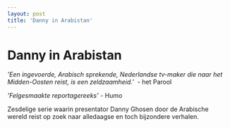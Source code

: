```yaml
---
layout: post
title: 'Danny in Arabistan'
---
```


# Danny in Arabistan

*’Een ingevoerde, Arabisch sprekende, Nederlandse tv-maker die naar het Midden-Oosten reist, is een zeldzaamheid.’*  - het Parool

*’Felgesmaakte reportagereeks’* - Humo

Zesdelige serie waarin presentator Danny Ghosen door de Arabische wereld reist op zoek naar alledaagse en toch bijzondere verhalen.
